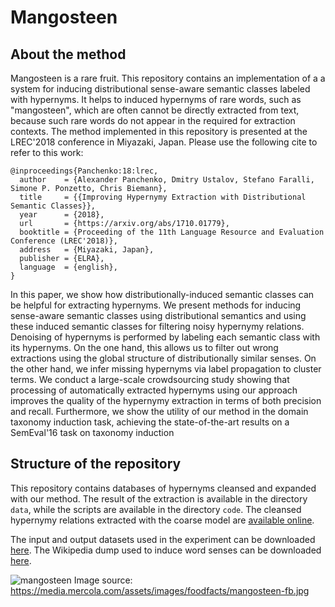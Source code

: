 Mangosteen
==========

About the method
----------------

Mangosteen is a rare fruit. This repository contains an implementation of a a system for inducing distributional sense-aware semantic classes labeled with hypernyms. It helps to induced hypernyms of rare words, such as "mangosteen", which are often cannot be directly extracted from text, because such rare words do not appear in the required for extraction contexts. The method implemented in this repository is presented at the LREC'2018 conference in Miyazaki, Japan. Please use the following cite to refer to this work:

```
@inproceedings{Panchenko:18:lrec,
  author    = {Alexander Panchenko, Dmitry Ustalov, Stefano Faralli, Simone P. Ponzetto, Chris Biemann},
  title     = {{Improving Hypernymy Extraction with Distributional Semantic Classes}},
  year      = {2018},
  url       = {https://arxiv.org/abs/1710.01779},
  booktitle = {Proceeding of the 11th Language Resource and Evaluation Conference (LREC'2018)},
  address   = {Miyazaki, Japan},
  publisher = {ELRA},
  language  = {english},
}
```

In this paper, we show how distributionally-induced semantic classes can be helpful for extracting hypernyms. We present methods for inducing sense-aware semantic classes using distributional semantics and using these induced semantic classes for filtering noisy hypernymy relations. Denoising of hypernyms is performed by labeling each semantic class with its hypernyms. On the one hand, this allows us to filter out wrong extractions using the global structure of distributionally similar senses. On the other hand, we infer missing hypernyms via label propagation to cluster terms. We conduct a large-scale crowdsourcing study showing that processing of automatically extracted hypernyms using our approach improves the quality of the hypernymy extraction in terms of both precision and recall. Furthermore, we show the utility of our method in the domain taxonomy induction task, achieving the state-of-the-art results on a SemEval'16 task on taxonomy induction


Structure of the repository
---------------------------

This repository contains databases of hypernyms cleansed and expanded with our method. The result of the extraction is available in the directory ```data```, while the scripts are available in the directory ```code```. The cleansed hypernymy relations extracted with the coarse model are [available online](https://docs.google.com/spreadsheets/d/1g8aCVm6SozuHyBmld-X69bDdek1gzBvQfu7wJJv1b8U/edit?usp=sharing). 

The input and output datasets used in the experiment can be downloaded [here](https://zenodo.org/record/1174041#.Wob1m2aZMWo). The Wikipedia dump used to induce word senses can be downloaded [here](https://zenodo.org/record/229904#.Wob4OmaZMWo).

![mangosteen](https://media.mercola.com/assets/images/foodfacts/mangosteen-fb.jpg)
Image source: https://media.mercola.com/assets/images/foodfacts/mangosteen-fb.jpg
